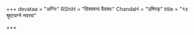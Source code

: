 +++
devataa = "अग्निः"
RShiH = "विश्वमना वैयश्वः"
ChandaH = "उष्णिक्"
title = "१४ श्रुष्ट्यग्ने नवस्य"

+++

